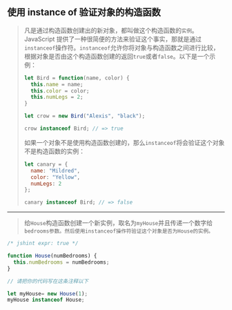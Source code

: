 ## 使用 instance of 验证对象的构造函数

> 凡是通过构造函数创建出的新对象，都叫做这个构造函数的`实例`。JavaScript 提供了一种很简便的方法来验证这个事实，那就是通过`instanceof`操作符。`instanceof`允许你将对象与构造函数之间进行比较，根据对象是否由这个构造函数创建的返回`true`或者`false`。以下是一个示例：
>
> ````js
> let Bird = function(name, color) {
>   this.name = name;
>   this.color = color;
>   this.numLegs = 2;
> }
> 
> let crow = new Bird("Alexis", "black");
> 
> crow instanceof Bird; // => true
> ````
>
> 如果一个对象不是使用构造函数创建的，那么`instanceof`将会验证这个对象不是构造函数的实例：
>
> ```js
> let canary = {
>   name: "Mildred",
>   color: "Yellow",
>   numLegs: 2
> };
> 
> canary instanceof Bird; // => false
> ```

---

> 给`House`构造函数创建一个新实例，取名为`myHouse`并且传递一个数字给`bedrooms参数。然后使用instanceof操作符验证这个对象是否为House的实例。`

```js
/* jshint expr: true */

function House(numBedrooms) {
  this.numBedrooms = numBedrooms;
}

// 请把你的代码写在这条注释以下

let myHouse= new House(1);
myHouse instanceof House;

```

